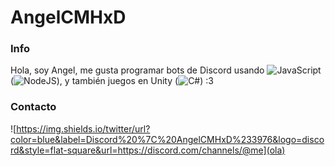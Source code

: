 # AngelCMHxD
### Info
Hola, soy Angel, me gusta programar bots de Discord usando ![JavaScript](https://img.shields.io/badge/-JavaScript-black?style=flat-square&logo=javascript) (![NodeJS](https://img.shields.io/badge/-Nodejs-black?style=flat-square&logo=Node.js)), y también juegos en Unity (![C#](https://img.shields.io/badge/-CSharp-black?style=flat-square&logo=c-sharp)) :3

### Contacto
![https://img.shields.io/twitter/url?color=blue&label=Discord%20%7C%20AngelCMHxD%233976&logo=discord&style=flat-square&url=https://discord.com/channels/@me](ola)
